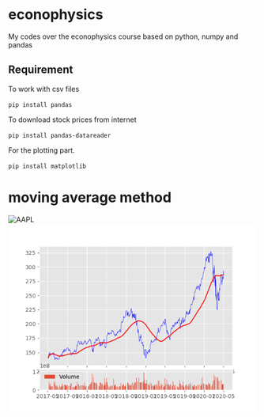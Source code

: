 # econophysics
My codes over the econophysics course based on python, numpy and pandas

## Requirement
To work with csv files

`
pip install pandas
`

To download stock prices from internet

`
pip install pandas-datareader
`

For the plotting part.

`
pip install matplotlib
`
# moving average method
![AAPL](https://user-images.githubusercontent.com/13776994/80971533-2fd1a980-8e32-11ea-8081-d889dce9d3ac.png)
![AAPL](images/AAPL.png)
